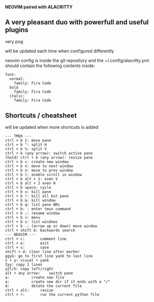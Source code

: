 #### NEOVIM paired with ALACRITTY

## A very pleasant duo with powerfull and useful plugins

very pog

will be updated each time when configured differently

neovim config is inside the git repository and the ~/.config/alacritty.yml should contain the following contents inside:
```
font:
  normal:
    family: Fira Code
  bold
    family: Fira Code
  italic:
    family: Fira Code
```

## Shortcuts / cheatsheet

will be updated when more shortcuts is added

```
--- TMUX ---
ctrl + b }: move pane
ctrl + b ": split H
ctrl + b %: split V
ctrl + b (any arrow): switch active pane
(hold) ctrl + b (any arrow): resize pane
ctrl + b c: create new window
ctrl + b n: move to next window
ctrl + b n: move to prev window
ctrl + b [: enable scroll in window
ctrl + b alt + 1: even V
ctrl + b alt + 2 even H
ctrl + b space: cycle
ctrl + b x: kill pane
ctrl + b !: kill all but pane
ctrl + b &: kill window
ctrl + b q: list pane NRs
ctrl + b: : enter tmux command
ctrl + b ;: rename window
ctrl + b <: menu
ctrl + b s: list windows
ctrl + b .: (arrow up or down) move window
ctrl + shift b: backwards search
--- NEOVIM ---
ctrl + c:		comment line
ctrl + e:		exit
ctrl + s:		save
shift + d: clear line after marker
ggyG: go to first line yank to last line
v + y: visual + yank
2yy: copy 2 lines
y2l/h: copy left/right
alt + any arrow:	switch pane
a:			create new file
a:			create new dir if it ends with a "/"
d:			delete the current file
ctrl + alt:		resize
ctrl + r:		run the current python file
```
